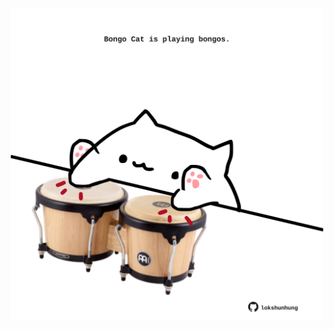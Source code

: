 <!-- built at 01/10/2023, 03:00:43 UTC -->
<p align="center">
  <img width="500" height="500" src="./ReadmeImage.svg">
</p>
